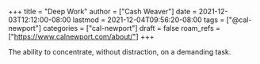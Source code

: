 +++
title = "Deep Work"
author = ["Cash Weaver"]
date = 2021-12-03T12:12:00-08:00
lastmod = 2021-12-04T09:56:20-08:00
tags = ["@cal-newport"]
categories = ["cal-newport"]
draft = false
roam_refs = ["https://www.calnewport.com/about/"]
+++

The ability to concentrate, without distraction, on a demanding task.
